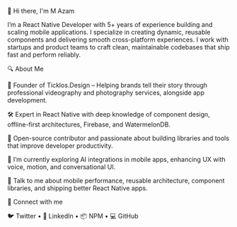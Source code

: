 👋 Hi there, I'm M Azam

I’m a React Native Developer with 5+ years of experience building and scaling mobile applications. I specialize in creating dynamic, reusable components and delivering smooth cross-platform experiences. I work with startups and product teams to craft clean, maintainable codebases that ship fast and perform reliably.


🔍 About Me

📱 Founder of Ticklos.Design – Helping brands tell their story through professional videography and photography services, alongside app development.

🛠️ Expert in React Native with deep knowledge of component design, offline-first architectures, Firebase, and WatermelonDB.

🔁 Open-source contributor and passionate about building libraries and tools that improve developer productivity.

🌱 I’m currently exploring AI integrations in mobile apps, enhancing UX with voice, motion, and conversational UI.

💬 Talk to me about mobile performance, reusable architecture, component libraries, and shipping better React Native apps.

🤝 Connect with me

🐦 Twitter • 💼 LinkedIn • 📦 NPM • 💻 GitHub

